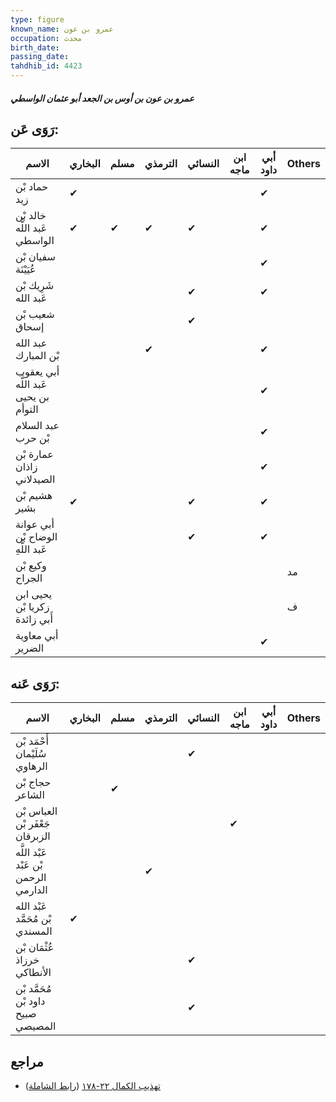 ```yaml
---
type: figure
known_name: عمرو بن عون
occupation: محدث
birth_date:
passing_date:
tahdhib_id: 4423
---
```

##### عمرو بن عون بن أوس بن الجعد أبو عثمان الواسطي

## رَوَى عَن:
| الاسم                                | البخاري | مسلم | الترمذي | النسائي | ابن ماجه | أبي داود | Others |
| ------------------------------------ | ------- | ---- | ------- | ------- | -------- | -------- | ------ |
| حماد بْن زيد                         | ✔       |      |         |         |          | ✔        |        |
| خالد بْن عَبد اللَّه الواسطي         | ✔       | ✔    | ✔       | ✔       |          | ✔        |        |
| سفيان بْن عُيَيْنَة                  |         |      |         |         |          | ✔        |        |
| شَرِيك بْن عَبد الله                 |         |      |         | ✔       |          | ✔        |        |
| شعيب بْن إسحاق                       |         |      |         | ✔       |          |          |        |
| عبد الله بْن المبارك                 |         |      | ✔       |         |          | ✔        |        |
| أبي يعقوب عَبد اللَّه بن يحيى التوأم |         |      |         |         |          | ✔        |        |
| عبد السلام بْن حرب                   |         |      |         |         |          | ✔        |        |
| عمارة بْن زاذان الصيدلاني            |         |      |         |         |          | ✔        |        |
| هشيم بْن بشير                        | ✔       |      |         | ✔       |          | ✔        |        |
| أبي عوانة الوضاح بْن عَبد اللَّهِ    |         |      |         | ✔       |          | ✔        |        |
| وكيع بْن الجراح                      |         |      |         |         |          |          | مد     |
| يحيى ابن زكريا بْن أَبي زائدة        |         |      |         |         |          |          | ف      |
| أبي معاوية الضرير                    |         |      |         |         |          | ✔        |        |
## رَوَى عَنه:
| الاسم                                 | البخاري | مسلم | الترمذي | النسائي | ابن ماجه | أبي داود | Others |
| ------------------------------------- | ------- | ---- | ------- | ------- | -------- | -------- | ------ |
| أَحْمَد بْن سُلَيْمان الرهاوي         |         |      |         | ✔       |          |          |        |
| حجاج بْن الشاعر                       |         | ✔    |         |         |          |          |        |
| العباس بْن جَعْفَر بْن الزبرقان       |         |      |         |         | ✔        |          |        |
| عَبْد اللَّه بْن عَبْد الرحمن الدارمي |         |      | ✔       |         |          |          |        |
| عَبْد الله بْن مُحَمَّد المسندي       | ✔       |      |         |         |          |          |        |
| عُثْمَان بْن خرزاذ الأنطاكي           |         |      |         | ✔       |          |          |        |
| مُحَمَّد بْن داود بْن صبيح المصيصي    |         |      |         | ✔       |          |          |        |
## مراجع
- [تهذيب الكمال ٢٢-١٧٨](obsidian://open?vault=Tahdhib-al-Kamal&file=Figures/٤٤٢٣-عمرو%20بن%20عون%20بن%20أوس%20بن%20الجعد%20أبو%20عثمان%20الواسطي) ([رابط الشاملة](https://shamela.ws/book/3722/11431))